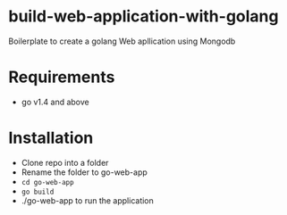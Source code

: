 # build-web-application-with-golang
Boilerplate to create a golang Web apllication using Mongodb 

Requirements
============

* go v1.4 and above

Installation
============

* Clone repo into a folder
* Rename the folder to go-web-app
* `cd go-web-app`
* `go build`
* ./go-web-app to run the application
